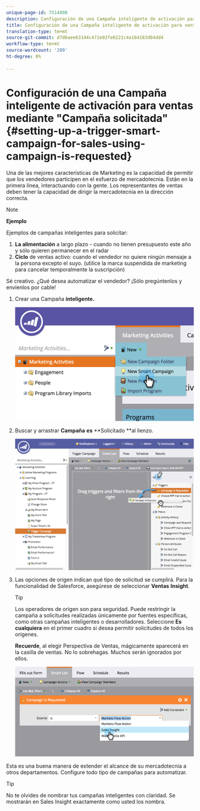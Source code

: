 ```yaml
---
unique-page-id: 7514898
description: Configuración de una Campaña inteligente de activación para ventas mediante "Campaña solicitada" - Documentos de marketing - Documentación del producto
title: Configuración de una Campaña inteligente de activación para ventas mediante "Campaña solicitada"
translation-type: tm+mt
source-git-commit: d7d6aee63144c472e02fe0221c4a164183d04dd4
workflow-type: tm+mt
source-wordcount: '289'
ht-degree: 0%

---
```



# Configuración de una Campaña inteligente de activación para ventas mediante &quot;Campaña solicitada&quot; {#setting-up-a-trigger-smart-campaign-for-sales-using-campaign-is-requested}

Una de las mejores características de Marketing es la capacidad de permitir que los vendedores participen en el esfuerzo de mercadotecnia. Están en la primera línea, interactuando con la gente. Los representantes de ventas deben tener la capacidad de dirigir la mercadotecnia en la dirección correcta.

>[!NOTE]
>
>**Ejemplo**
>
>Ejemplos de campañas inteligentes para solicitar:
>
>1. **La alimentación** a largo plazo - cuando no tienen presupuesto este año y sólo quieren permanecer en el radar
>1. **Ciclo** de ventas activo: cuando el vendedor no quiere ningún mensaje a la persona excepto el suyo. (utilice la marca suspendida de marketing para cancelar temporalmente la suscripción)

>
>
Sé creativo. ¿Qué desea automatizar el vendedor? ¡Sólo pregúntenlos y envíenlos por cable!

1. Crear una Campaña **inteligente.**

   ![](assets/image2015-5-20-16-3a3-3a25.png)

1. Buscar y arrastrar **Campaña** **es** **Solicitado **al lienzo.

   ![](assets/campaignfilterdrag.png)

1. Las opciones de origen indican qué tipo de solicitud se cumplirá. Para la funcionalidad de Salesforce, asegúrese de seleccionar **Ventas** **Insight**.

   >[!TIP]
   >
   >Los operadores de origen son para seguridad. Puede restringir la campaña a solicitudes realizadas únicamente por fuentes específicas, como otras campañas inteligentes o desarrolladores. Seleccione **Es cualquiera** en el primer cuadro si desea permitir solicitudes de todos los orígenes.
   >
   >
   >**Recuerde**, al elegir Perspectiva de Ventas, mágicamente aparecerá en la casilla de ventas. No lo sobrehagas. Muchos serán ignorados por ellos.

   ![](assets/image2015-5-20-17-3a56-3a56.png)

Esta es una buena manera de extender el alcance de su mercadotecnia a otros departamentos. Configure todo tipo de campañas para automatizar.

>[!TIP]
>
>No te olvides de nombrar tus campañas inteligentes con claridad. Se mostrarán en Sales Insight exactamente como usted los nombra.

